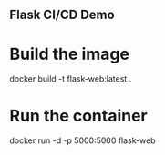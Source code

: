 ## Flask CI/CD Demo
# Build the image
docker build -t flask-web:latest .

# Run the container
docker run -d -p 5000:5000 flask-web

